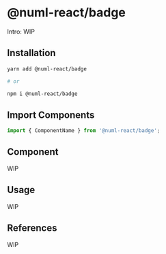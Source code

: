 # @numl-react/badge

Intro: WIP

## Installation

```sh
yarn add @numl-react/badge

# or

npm i @numl-react/badge
```

## Import Components

```jsx
import { ComponentName } from '@numl-react/badge';
```

## Component

WIP

## Usage

WIP

## References

WIP
